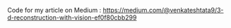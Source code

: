 Code for my article on Medium : https://medium.com/@venkateshtata9/3-d-reconstruction-with-vision-ef0f80cbb299
